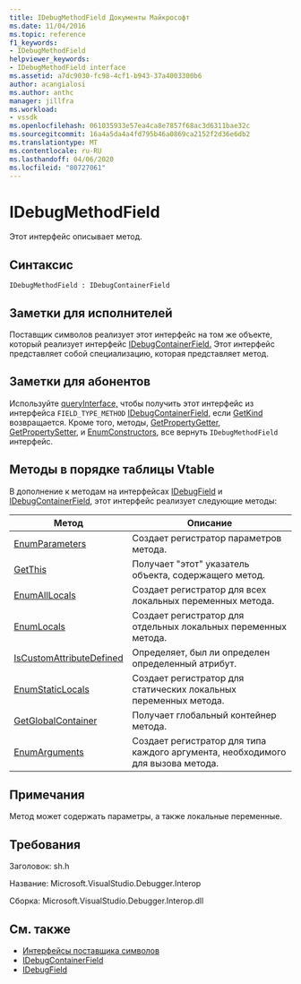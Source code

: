 ```yaml
---
title: IDebugMethodField Документы Майкрософт
ms.date: 11/04/2016
ms.topic: reference
f1_keywords:
- IDebugMethodField
helpviewer_keywords:
- IDebugMethodField interface
ms.assetid: a7dc9030-fc98-4cf1-b943-37a4003300b6
author: acangialosi
ms.author: anthc
manager: jillfra
ms.workload:
- vssdk
ms.openlocfilehash: 061035933e57ea4ca8e7857f68ac3d6311bae32c
ms.sourcegitcommit: 16a4a5da4a4fd795b46a0869ca2152f2d36e6db2
ms.translationtype: MT
ms.contentlocale: ru-RU
ms.lasthandoff: 04/06/2020
ms.locfileid: "80727061"
---
```

# <a name="idebugmethodfield"></a>IDebugMethodField
Этот интерфейс описывает метод.

## <a name="syntax"></a>Синтаксис

```
IDebugMethodField : IDebugContainerField
```

## <a name="notes-for-implementers"></a>Заметки для исполнителей
 Поставщик символов реализует этот интерфейс на том же объекте, который реализует интерфейс [IDebugContainerField.](../../../extensibility/debugger/reference/idebugcontainerfield.md) Этот интерфейс представляет собой специализацию, которая представляет метод.

## <a name="notes-for-callers"></a>Заметки для абонентов
 Используйте [queryInterface,](/cpp/atl/queryinterface) чтобы получить этот интерфейс из интерфейса `FIELD_TYPE_METHOD` [IDebugContainerField,](../../../extensibility/debugger/reference/idebugcontainerfield.md) если [GetKind](../../../extensibility/debugger/reference/idebugfield-getkind.md) возвращается. Кроме того, методы, [GetPropertyGetter](../../../extensibility/debugger/reference/idebugpropertyfield-getpropertygetter.md), [GetPropertySetter](../../../extensibility/debugger/reference/idebugpropertyfield-getpropertysetter.md), и [EnumConstructors](../../../extensibility/debugger/reference/idebugclassfield-enumconstructors.md), все вернуть `IDebugMethodField` интерфейс.

## <a name="methods-in-vtable-order"></a>Методы в порядке таблицы Vtable
 В дополнение к методам на интерфейсах [IDebugField](../../../extensibility/debugger/reference/idebugfield.md) и [IDebugContainerField,](../../../extensibility/debugger/reference/idebugcontainerfield.md) этот интерфейс реализует следующие методы:

|Метод|Описание|
|------------|-----------------|
|[EnumParameters](../../../extensibility/debugger/reference/idebugmethodfield-enumparameters.md)|Создает регистратор параметров метода.|
|[GetThis](../../../extensibility/debugger/reference/idebugmethodfield-getthis.md)|Получает "этот" указатель объекта, содержащего метод.|
|[EnumAllLocals](../../../extensibility/debugger/reference/idebugmethodfield-enumalllocals.md)|Создает регистратор для всех локальных переменных метода.|
|[EnumLocals](../../../extensibility/debugger/reference/idebugmethodfield-enumlocals.md)|Создает регистратор для отдельных локальных переменных метода.|
|[IsCustomAttributeDefined](../../../extensibility/debugger/reference/idebugmethodfield-iscustomattributedefined.md)|Определяет, был ли определен определенный атрибут.|
|[EnumStaticLocals](../../../extensibility/debugger/reference/idebugmethodfield-enumstaticlocals.md)|Создает регистратор для статических локальных переменных метода.|
|[GetGlobalContainer](../../../extensibility/debugger/reference/idebugmethodfield-getglobalcontainer.md)|Получает глобальный контейнер метода.|
|[EnumArguments](../../../extensibility/debugger/reference/idebugmethodfield-enumarguments.md)|Создает регистратор для типа каждого аргумента, необходимого для вызова метода.|

## <a name="remarks"></a>Примечания
 Метод может содержать параметры, а также локальные переменные.

## <a name="requirements"></a>Требования
 Заголовок: sh.h

 Название: Microsoft.VisualStudio.Debugger.Interop

 Сборка: Microsoft.VisualStudio.Debugger.Interop.dll

## <a name="see-also"></a>См. также
- [Интерфейсы поставщика символов](../../../extensibility/debugger/reference/symbol-provider-interfaces.md)
- [IDebugContainerField](../../../extensibility/debugger/reference/idebugcontainerfield.md)
- [IDebugField](../../../extensibility/debugger/reference/idebugfield.md)
